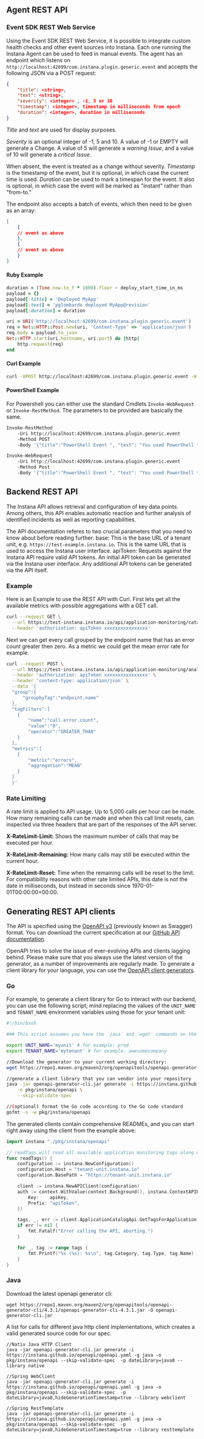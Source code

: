 ## Agent REST API
### Event SDK REST Web Service
Using the Event SDK REST Web Service, it is possible to integrate custom health checks and other event sources into Instana. Each one running the Instana Agent can be used to feed in manual events. The agent has an endpoint which listens on `http://localhost:42699/com.instana.plugin.generic.event` and accepts the following JSON via a POST request:

```json
{
    "title": <string>,
    "text": <string>,
    "severity": <integer> , -1, 5 or 10
    "timestamp": <integer>, timestamp in milliseconds from epoch
    "duration": <integer>, duration in milliseconds
}
```

*Title* and *text* are used for display purposes.

*Severity* is an optional integer of -1, 5 and 10. A value of -1 or EMPTY will generate a Change. A value of 5 will generate a *warning Issue*, and a value of 10 will generate a *critical Issue*.

When absent, the event is treated as a change without severity. *Timestamp* is the timestamp of the event, but it is optional, in which case the current time is used. *Duration* can be used to mark a timespan for the event. It also is optional, in which case the event will be marked as "instant" rather than "from-to."

The endpoint also accepts a batch of events, which then need to be given as an array:

```json
[
    {
    // event as above
    },
    {
    // event as above
    }
]
```

#### Ruby Example

```ruby
duration = (Time.now.to_f * 1000).floor - deploy_start_time_in_ms
payload = {}
payload[:title] = 'Deployed MyApp'
payload[:text] = 'pglombardo deployed MyApp@revision'
payload[:duration] = duration

uri = URI('http://localhost:42699/com.instana.plugin.generic.event')
req = Net::HTTP::Post.new(uri, 'Content-Type' => 'application/json')
req.body = payload.to_json
Net::HTTP.start(uri.hostname, uri.port) do |http|
    http.request(req)
end
```

#### Curl Example

```bash
curl -XPOST http://localhost:42699/com.instana.plugin.generic.event -H "Content-Type: application/json" -d '{"title":"Custom API Events ", "text": "Failure Redeploying Service Duration", "duration": 5000, "severity": -1}'
```

#### PowerShell Example

For Powershell you can either use the standard Cmdlets `Invoke-WebRequest` or `Invoke-RestMethod`. The parameters to be provided are basically the same.

```bash
Invoke-RestMethod
    -Uri http://localhost:42699/com.instana.plugin.generic.event
    -Method POST
    -Body '{"title":"PowerShell Event ", "text": "You used PowerShell to create this event!", "duration": 5000, "severity": -1}'
```

```bash
Invoke-WebRequest
    -Uri http://localhost:42699/com.instana.plugin.generic.event
    -Method Post
    -Body '{"title":"PowerShell Event ", "text": "You used PowerShell to create this event!", "duration": 5000, "severity": -1}'
```
## Backend REST API
The Instana API allows retrieval and configuration of key data points. Among others, this API enables automatic reaction and further analysis of identified incidents as well as reporting capabilities.

The API documentation referes to two crucial parameters that you need to know about before reading further:
base: This is the base URL of a tenant unit, e.g. `https://test-example.instana.io`. This is the same URL that is used to access the Instana user interface.
apiToken: Requests against the Instana API require valid API tokens. An initial API token can be generated via the Instana user interface. Any additional API tokens can be generated via the API itself.

### Example
Here is an Example to use the REST API with Curl. First lets get all the available metrics with possible aggregations with a GET call.

```bash
curl --request GET \
  --url https://test-instana.instana.io/api/application-monitoring/catalog/metrics \
  --header 'authorization: apiToken xxxxxxxxxxxxxxxx'
```

Next we can get every call grouped by the endpoint name that has an error count greater then zero. As a metric we could get the mean error rate for example.

```bash
curl --request POST \
  --url https://test-instana.instana.io/api/application-monitoring/analyze/call-groups \
  --header 'authorization: apiToken xxxxxxxxxxxxxxxx' \
  --header 'content-type: application/json' \
  --data '{
  "group":{
      "groupbyTag":"endpoint.name"
  },
  "tagFilters":[
  	{
  		"name":"call.error.count",
  		"value":"0",
  		"operator":"GREATER_THAN"
  	}
  ],
  "metrics":[
  	{
  		"metric":"errors",
  		"aggregation":"MEAN"
  	}
  ]
  }'
```


### Rate Limiting
A rate limit is applied to API usage. Up to 5,000 calls per hour can be made. How many remaining calls can be made and when this call limit resets, can inspected via three headers that are part of the responses of the API server.

**X-RateLimit-Limit:** Shows the maximum number of calls that may be executed per hour.

**X-RateLimit-Remaining:** How many calls may still be executed within the current hour.

**X-RateLimit-Reset:** Time when the remaining calls will be reset to the limit. For compatibility reasons with other rate limited APIs, this date is not the date in milliseconds, but instead in seconds since 1970-01-01T00:00:00+00:00.

## Generating REST API clients

The API is specified using the [OpenAPI v3](https://github.com/OAI/OpenAPI-Specification) (previously known as Swagger) format.
You can download the current specification at our [GitHub API documentation](https://instana.github.io/openapi/openapi.yaml).

OpenAPI tries to solve the issue of ever-evolving APIs and clients lagging behind. Please make sure that you always use the latest version of the generator, as a number of improvements are regularly made.
To generate a client library for your language, you can use the [OpenAPI client generators](https://github.com/OpenAPITools/openapi-generator).

### Go
For example, to generate a client library for Go to interact with our backend, you can use the following script; mind replacing the values of the `UNIT_NAME` and `TENANT_NAME` environment variables using those for your tenant unit:

```bash
#!/bin/bash

### This script assumes you have the `java` and `wget` commands on the path

export UNIT_NAME='myunit' # for example: prod
export TENANT_NAME='mytenant' # for example: awesomecompany

//Download the generator to your current working directory:
wget https://repo1.maven.org/maven2/org/openapitools/openapi-generator-cli/4.3.1/openapi-generator-cli-4.3.1.jar -O openapi-generator-cli.jar --server-variables "tenant=${TENANT_NAME},unit=${UNIT_NAME}"

//generate a client library that you can vendor into your repository
java -jar openapi-generator-cli.jar generate -i https://instana.github.io/openapi/openapi.yaml -g go \
    -o pkg/instana/openapi \
    --skip-validate-spec

//(optional) format the Go code according to the Go code standard
gofmt -s -w pkg/instana/openapi
```

The generated clients contain comprehensive READMEs, and you can start right away using the client from the example above:

```go
import instana "./pkg/instana/openapi"

// readTags will read all available application monitoring tags along with their type and category
func readTags() {
	configuration := instana.NewConfiguration()
	configuration.Host = "tenant-unit.instana.io"
	configuration.BasePath = "https://tenant-unit.instana.io"

	client := instana.NewAPIClient(configuration)
	auth := context.WithValue(context.Background(), instana.ContextAPIKey, instana.APIKey{
		Key:    apiKey,
		Prefix: "apiToken",
	})

	tags, _, err := client.ApplicationCatalogApi.GetTagsForApplication(auth)
	if err != nil {
		fmt.Fatalf("Error calling the API, aborting.")
	}

	for _, tag := range tags {
		fmt.Printf("%s (%s): %s\n", tag.Category, tag.Type, tag.Name)
	}
}
```

### Java
Download the latest openapi generator cli:
```
wget https://repo1.maven.org/maven2/org/openapitools/openapi-generator-cli/4.3.1/openapi-generator-cli-4.3.1.jar -O openapi-generator-cli.jar
```

A list for calls for different java http client implementations, which creates a valid generated source code for our spec.
```
//Nativ Java HTTP Client
java -jar openapi-generator-cli.jar generate -i https://instana.github.io/openapi/openapi.yaml -g java -o pkg/instana/openapi --skip-validate-spec  -p dateLibrary=java8 --library native

//Spring WebClient
java -jar openapi-generator-cli.jar generate -i https://instana.github.io/openapi/openapi.yaml -g java -o pkg/instana/openapi --skip-validate-spec  -p dateLibrary=java8,hideGenerationTimestamp=true --library webclient

//Spring RestTemplate
java -jar openapi-generator-cli.jar generate -i https://instana.github.io/openapi/openapi.yaml -g java -o pkg/instana/openapi --skip-validate-spec  -p dateLibrary=java8,hideGenerationTimestamp=true --library resttemplate

```
